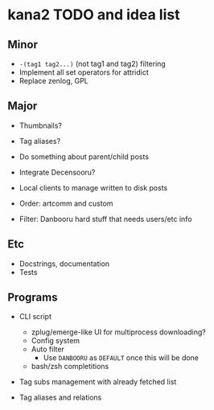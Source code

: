 # kana2 TODO and idea list

## Minor

- `-(tag1 tag2...)` (not tag1 and tag2) filtering
- Implement all set operators for attridict
- Replace zenlog, GPL

## Major

- Thumbnails?
- Tag aliases?
- Do something about parent/child posts
- Integrate Decensooru?

- Local clients to manage written to disk posts

- Order: artcomm and custom
- Filter: Danbooru hard stuff that needs users/etc info

## Etc

- Docstrings, documentation
- Tests

## Programs

- CLI script
    - zplug/emerge-like UI for multiprocess downloading?
    - Config system
    - Auto filter
      - Use `DANBOORU` as `DEFAULT` once this will be done
    - bash/zsh completitions

- Tag subs management with already fetched list
- Tag aliases and relations
